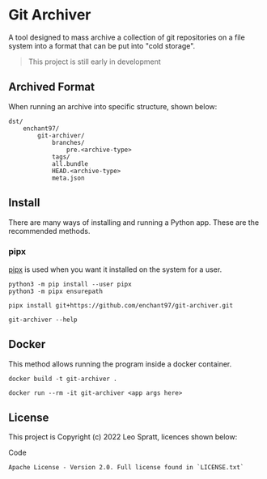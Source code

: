 # Git Archiver
A tool designed to mass archive a collection of git repositories on a file system into a format that can be put into "cold storage".

> This project is still early in development

## Archived Format
When running an archive into specific structure, shown below:

```
dst/
    enchant97/
        git-archiver/
            branches/
                pre.<archive-type>
            tags/
            all.bundle
            HEAD.<archive-type>
            meta.json
```

## Install
There are many ways of installing and running a Python app. These are the recommended methods.

### pipx
[pipx](https://pypa.github.io/pipx/) is used when you want it installed on the system for a user.

```
python3 -m pip install --user pipx
python3 -m pipx ensurepath

pipx install git+https://github.com/enchant97/git-archiver.git

git-archiver --help
```

## Docker
This method allows running the program inside a docker container.

```
docker build -t git-archiver .

docker run --rm -it git-archiver <app args here>
```

## License
This project is Copyright (c) 2022 Leo Spratt, licences shown below:

Code

    Apache License - Version 2.0. Full license found in `LICENSE.txt`
